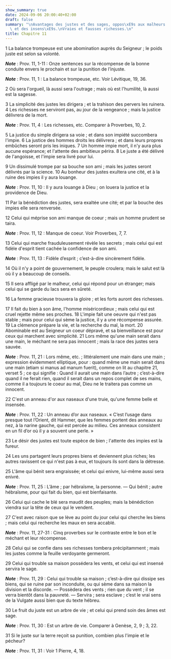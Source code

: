 ```yaml
---
show_summary: true
date: 2024-09-06 20:00:40+02:00
draft: false
summary: "\nAvantages des justes et des sages, oppos\xE9s aux malheurs des m\xE9chants\
  \ et des insens\xE9s.\nVraies et fausses richesses.\n"
title: Chapitre 11
---
```





1 La balance trompeuse est une abomination auprès du Seigneur ; le poids juste est selon sa volonté.

***Note*** :  Prov. 11, 1-11 : Onze sentences sur la récompense de la bonne conduite envers le prochain et sur la punition de l’injuste.

***Note*** :  Prov. 11, 1 : La balance trompeuse, etc. Voir Lévitique, 19, 36.


2 Où sera l'orgueil, là aussi sera l'outrage ; mais où est l'humilité, là aussi est la sagesse.


3 La simplicité des justes les dirigera ; et la trahison des pervers les ruinera. 4 Les richesses ne serviront pas, au jour de la vengeance ; mais la justice délivrera de la mort.

***Note*** :  Prov. 11, 4 : Les richesses, etc. Comparer à Proverbes, 10, 2.

5 La justice du simple dirigera sa voie ; et dans son impiété succombera l'impie. 6 La justice des hommes droits les délivrera ; et dans leurs propres embûches seront pris les iniques. 7 Un homme impie mort, il n'y aura plus aucune espérance; et l'attente des ambitieux périra. 8 Le juste a été délivré de l'angoisse, et l'impie sera livré pour lui.


9 Un dissimulé trompe par sa bouche son ami ; mais les justes seront délivrés par la science. 10 Au bonheur des justes exultera une cité, et à la ruine des impies il y aura louange.

***Note*** :  Prov. 11, 10 : Il y aura louange à Dieu ; on louera la justice et la providence de Dieu.

11 Par la bénédiction des justes, sera exaltée une cité; et par la bouche des impies elle sera renversée.


12 Celui qui méprise son ami manque de coeur ; mais un homme prudent se taira.

***Note*** :  Prov. 11, 12 : Manque de coeur. Voir Proverbes, 7, 7.


13 Celui qui marche frauduleusement révèle les secrets ; mais celui qui est fidèle d'esprit tient cachée la confidence de son ami.

***Note*** :  Prov. 11, 13 : Fidèle d’esprit ; c’est-à-dire sincèrement fidèle.


14 Où il n'y a point de gouvernement, le peuple croulera; mais le salut est là où il y a beaucoup de conseils.


15 Il sera affligé par le malheur, celui qui répond pour un étranger; mais celui qui se garde du lacs sera en sûreté.


16 La femme gracieuse trouvera la gloire ; et les forts auront des richesses.


17 Il fait du bien à son âme, l'homme miséricordieux ; mais celui qui est cruel rejette même ses proches. 18 L'impie fait une oeuvre qui n'est pas stable ; mais pour celui qui sème la justice, il y a une récompense assurée. 19 La clémence prépare la vie, et la recherche du mal, la mort. 20 Abominable est au Seigneur un coeur dépravé, et sa bienveillance est pour ceux qui marchent avec simplicité. 21 Lors même qu'une main serait dans une main, le méchant ne sera pas innocent ; mais la race des justes sera sauvée.

***Note*** :  Prov. 11, 21 : Lors même, etc. ; littéralement une main dans une main ; expression évidemment elliptique, pour : quand même une main serait dans une main (etiam si manus ad manum fuerit), comme on lit au chapitre 21, verset 5 ; ce qui signifie : Quand il aurait une main dans l’autre ; c’est-à-dire quand il ne ferait rien, quand il serait dans un repos complet de ses mains, comme il a toujours le coeur au mal, Dieu ne le traitera pas comme un innocent.


22 C'est un anneau d'or aux naseaux d'une truie, qu'une femme belle et insensée.

***Note*** :  Prov. 11, 22 : Un anneau d’or aux naseaux. « C’est l’usage dans presque tout l’Orient, dit Hammer, que les femmes portent des anneaux au nez, à la narine gauche, qui est percée au milieu. Ces anneaux consistent en un fil d’or où il y a souvent une perle. »


23 Le désir des justes est toute espèce de bien ; l'attente des impies est la fureur.


24 Les uns partagent leurs propres biens et deviennent plus riches; les autres ravissent ce qui n'est pas à eux, et toujours ils sont dans la détresse.


25 L'âme qui bénit sera engraissée; et celui qui enivre, lui-même aussi sera enivré.

***Note*** :  Prov. 11, 25 : L’âme ; par hébraïsme, la personne. ― Qui bénit ; autre hébraïsme, pour qui fait du bien, qui est bienfaisante.


26 Celui qui cache le blé sera maudit des peuples; mais la bénédiction viendra sur la tête de ceux qui le vendent.


27 C'est avec raison que se lève au point du jour celui qui cherche les biens ; mais celui qui recherche les maux en sera accablé.

***Note*** :  Prov. 11, 27-31 : Cinq proverbes sur le contraste entre le bon et le méchant et leur récompense.


28 Celui qui se confie dans ses richesses tombera précipitamment ; mais les justes comme la feuille verdoyante germeront.


29 Celui qui trouble sa maison possédera les vents, et celui qui est insensé servira le sage.

***Note*** :  Prov. 11, 29 : Celui qui trouble sa maison ; c’est-à-dire qui dissipe ses biens, qui se ruine par son inconduite, ou qui sème dans sa maison la division et la discorde. ― Possèdera des vents ; rien que du vent ; il se verra bientôt dans la pauvreté. ― Servira ; sera esclave ; c’est le vrai sens de la Vulgate aussi bien que du texte hébreu.


30 Le fruit du juste est un arbre de vie ; et celui qui prend soin des âmes est sage.

***Note*** :  Prov. 11, 30 : Est un arbre de vie. Comparer à Genèse, 2, 9 ; 3, 22.


31 Si le juste sur la terre reçoit sa punition, combien plus l'impie et le pécheur?

***Note*** :  Prov. 11, 31 : Voir 1 Pierre, 4, 18.

